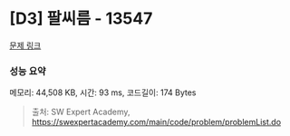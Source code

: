 # [D3] 팔씨름 - 13547 

[문제 링크](https://swexpertacademy.com/main/code/problem/problemDetail.do?contestProbId=AX6PP9G6p1sDFAS9) 

### 성능 요약

메모리: 44,508 KB, 시간: 93 ms, 코드길이: 174 Bytes



> 출처: SW Expert Academy, https://swexpertacademy.com/main/code/problem/problemList.do